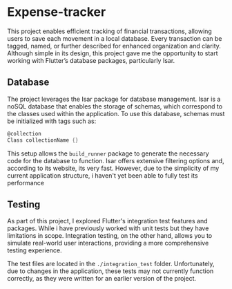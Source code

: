 # Expense-tracker
This project enables efficient tracking of financial transactions, allowing users to save each movement in a local database. Every transaction can be tagged, named, or further described for enhanced organization and clarity.
Although simple in its design, this project gave me the opportunity to start working with Flutter’s database packages, particularly Isar.

## Database

The project leverages the Isar package for database management. Isar is a noSQL database that enables the storage of schemas, which correspond to the classes used within the application. To use this database, schemas must be initialized with tags such as:
```dart
@collection
Class collectionName {}
```
This setup allows the ``build_runner`` package to generate the necessary code for the database to function. 
Isar offers extensive filtering options and, according to its website, its very fast. However, due to the simplicity of my current application structure, i haven't yet been able to fully test its performance



## Testing

As part of this project, I explored Flutter's integration test features and packages. While i have previously worked with unit tests but they have limitations in scope. Integration testing, on the other hand, allows you to simulate real-world user interactions, providing a more comprehensive testing experience.

The test files are located in the ``./integration_test`` folder. Unfortunately, due to changes in the application, these tests may not currently function correctly, as they were written for an earlier version of the project.

